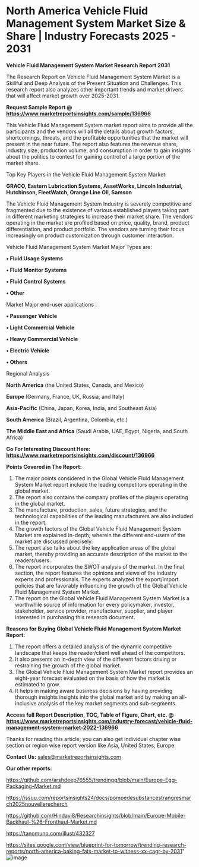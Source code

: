 # North America Vehicle Fluid Management System Market Size & Share | Industry Forecasts 2025 - 2031

<strong>Vehicle Fluid Management System Market Research Report 2031</strong>

The Research Report on Vehicle Fluid Management System Market is a Skillful and Deep Analysis of the Present Situation and Challenges. This research report also analyzes other important trends and market drivers that will affect market growth over 2025-2031.

<strong>Request Sample Report @ <a href=https://www.marketreportsinsights.com/sample/136966>https://www.marketreportsinsights.com/sample/136966</a></strong>

This Vehicle Fluid Management System market report aims to provide all the participants and the vendors will all the details about growth factors, shortcomings, threats, and the profitable opportunities that the market will present in the near future. The report also features the revenue share, industry size, production volume, and consumption in order to gain insights about the politics to contest for gaining control of a large portion of the market share.

Top Key Players in the Vehicle Fluid Management System Market:

<strong>GRACO, Eastern Lubrication Systems, AssetWorks, Lincoln Industrial, Hutchinson, FleetWatch, Orange Line Oil, Samson</strong>

The Vehicle Fluid Management System Industry is severely competitive and fragmented due to the existence of various established players taking part in different marketing strategies to increase their market share. The vendors operating in the market are profiled based on price, quality, brand, product differentiation, and product portfolio. The vendors are turning their focus increasingly on product customization through customer interaction.

Vehicle Fluid Management System Market Major Types are:

<strong>• Fluid Usage Systems

• Fluid Monitor Systems

• Fluid Control Systems

• Other</strong>

Market Major end-user applications :

<strong>• Passenger Vehicle

• Light Commercial Vehicle

• Heavy Commercial Vehicle

• Electric Vehicle

• Others</strong>

Regional Analysis

</u><strong><b>North America</b></strong> (the United States, Canada, and Mexico)

<strong><b>Europe </b></strong>(Germany, France, UK, Russia, and Italy)

<strong><b>Asia-Pacific</b></strong> (China, Japan, Korea, India, and Southeast Asia)

<strong><b>South America</b></strong> (Brazil, Argentina, Colombia, etc.)

<strong><b>The Middle East and Africa</b></strong> (Saudi Arabia, UAE, Egypt, Nigeria, and South Africa)

<strong>Go For Interesting Discount Here: <a href=https://www.marketreportsinsights.com/discount/136966>https://www.marketreportsinsights.com/discount/136966</a></strong>

<strong>Points Covered in The Report:</strong>
<ol>
  <li>The major points considered in the Global Vehicle Fluid Management System Market report include the leading competitors operating in the global market.</li>
  <li>The report also contains the company profiles of the players operating in the global market.</li>
  <li>The manufacture, production, sales, future strategies, and the technological capabilities of the leading manufacturers are also included in the report.</li>
  <li>The growth factors of the Global Vehicle Fluid Management System Market are explained in-depth, wherein the different end-users of the market are discussed precisely.</li>
  <li>The report also talks about the key application areas of the global market, thereby providing an accurate description of the market to the readers/users.</li>
  <li>The report incorporates the SWOT analysis of the market. In the final section, the report features the opinions and views of the industry experts and professionals. The experts analyzed the export/import policies that are favorably influencing the growth of the Global Vehicle Fluid Management System Market.</li>
  <li>The report on the Global Vehicle Fluid Management System Market is a worthwhile source of information for every policymaker, investor, stakeholder, service provider, manufacturer, supplier, and player interested in purchasing this research document.</li>
</ol>
<strong>Reasons for Buying Global Vehicle Fluid Management System Market Report:</strong>

<ol>
  <li>The report offers a detailed analysis of the dynamic competitive landscape that keeps the reader/client well ahead of the competitors.</li>
  <li>It also presents an in-depth view of the different factors driving or restraining the growth of the global market.</li>
  <li>The Global Vehicle Fluid Management System Market report provides an eight-year forecast evaluated on the basis of how the market is estimated to grow.</li>
  <li>It helps in making aware business decisions by having providing thorough insights insights into the global market and by making an all-inclusive analysis of the key market segments and sub-segments.</li>
</ol>
<strong>Access full Report Description, TOC, Table of Figure, Chart, etc. @ <a href=https://www.marketreportsinsights.com/industry-forecast/vehicle-fluid-management-system-market-2022-136966>https://www.marketreportsinsights.com/industry-forecast/vehicle-fluid-management-system-market-2022-136966</a></strong>


Thanks for reading this article; you can also get individual chapter wise section or region wise report version like Asia, United States, Europe.

<strong>Contact Us:</strong>
sales@marketreportsinsights.com

<strong>Our other reports:</strong>

<a href=https://github.com/arshdeep76555/trendingg/blob/main/Europe-Egg-Packaging-Market.md>https://github.com/arshdeep76555/trendingg/blob/main/Europe-Egg-Packaging-Market.md</a>

<a href=https://issuu.com/reportsinsights24/docs/pompedesubstancestrangresmarch2025nouvellerecherch>https://issuu.com/reportsinsights24/docs/pompedesubstancestrangresmarch2025nouvellerecherch</a>

<a href=https://github.com/Hindavi8/Researchinsights/blob/main/Europe-Mobile-Backhaul-%26-Fronthaul-Market.md>https://github.com/Hindavi8/Researchinsights/blob/main/Europe-Mobile-Backhaul-%26-Fronthaul-Market.md</a>

<a href=https://tanomuno.com/illust/432327>https://tanomuno.com/illust/432327</a>

<a href=https://sites.google.com/view/blueprint-for-tomorrow/trending-research-reports/north-america-baking-fats-market-to-witness-xx-cagr-by-2031>https://sites.google.com/view/blueprint-for-tomorrow/trending-research-reports/north-america-baking-fats-market-to-witness-xx-cagr-by-2031</a>"
![image](https://github.com/user-attachments/assets/c250d646-1073-43ba-9871-880f1a43f60d)
